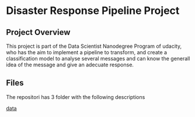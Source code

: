 # Disaster Response Pipeline Project

## Project Overview
This project is part of the Data Scientist Nanodegree Program of udacity, who has the aim to implement a pipeline to transform, and create a classification model to analyse several messages and can know the generall idea of the message and give an adecuate response.


## Files

The repositori has 3 folder with the following descriptions

[data](https://github.com/paularivera28/Project_2/tree/main/datae)
